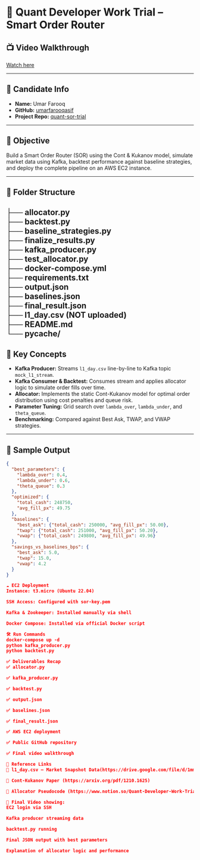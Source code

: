 # 🚀 Quant Developer Work Trial – Smart Order Router

## 📺 Video Walkthrough  
[Watch here](https://youtu.be/O7i47sieQBQ)

---

## 👤 Candidate Info
- **Name:** Umar Farooq  
- **GitHub:** [umarfarooqasif](https://github.com/umarfarooqasif)  
- **Project Repo:** [quant-sor-trial](https://github.com/umarfarooqasif/quant-sor-trial)

---

## 🎯 Objective

Build a Smart Order Router (SOR) using the Cont & Kukanov model, simulate market data using Kafka, backtest performance against baseline strategies, and deploy the complete pipeline on an AWS EC2 instance.

---

## 📂 Folder Structure

├── allocator.py  
├── backtest.py  
├── baseline_strategies.py  
├── finalize_results.py  
├── kafka_producer.py  
├── test_allocator.py  
├── docker-compose.yml  
├── requirements.txt  
├── output.json  
├── baselines.json  
├── final_result.json  
├── l1_day.csv (NOT uploaded)  
├── README.md  
└── __pycache__/  
---

## 🧠 Key Concepts

- **Kafka Producer:** Streams `l1_day.csv` line-by-line to Kafka topic `mock_l1_stream`.  
- **Kafka Consumer & Backtest:** Consumes stream and applies allocator logic to simulate order fills over time.  
- **Allocator:** Implements the static Cont-Kukanov model for optimal order distribution using cost penalties and queue risk.  
- **Parameter Tuning:** Grid search over `lambda_over`, `lambda_under`, and `theta_queue`.  
- **Benchmarking:** Compared against Best Ask, TWAP, and VWAP strategies.

---

## 🧪 Sample Output

```json
{
  "best_parameters": {
    "lambda_over": 0.4,
    "lambda_under": 0.6,
    "theta_queue": 0.3
  },
  "optimized": {
    "total_cash": 248750,
    "avg_fill_px": 49.75
  },
  "baselines": {
    "best_ask": {"total_cash": 250000, "avg_fill_px": 50.00},
    "twap": {"total_cash": 251000, "avg_fill_px": 50.20},
    "vwap": {"total_cash": 249800, "avg_fill_px": 49.96}
  },
  "savings_vs_baselines_bps": {
    "best_ask": 5.0,
    "twap": 15.0,
    "vwap": 4.2
  }
}

☁️ EC2 Deployment
Instance: t3.micro (Ubuntu 22.04)

SSH Access: Configured with sor-key.pem

Kafka & Zookeeper: Installed manually via shell

Docker Compose: Installed via official Docker script

🛠️ Run Commands
docker-compose up -d
python kafka_producer.py
python backtest.py

✅ Deliverables Recap
✅ allocator.py

✅ kafka_producer.py

✅ backtest.py

✅ output.json

✅ baselines.json

✅ final_result.json

✅ AWS EC2 deployment

✅ Public GitHub repository

✅ Final video walkthrough

🔗 Reference Links
📁 l1_day.csv – Market Snapshot Data(https://drive.google.com/file/d/1mmxHtT9L5vcTTbHay15piPeiDB2wm4mT/view)

📄 Cont-Kukanov Paper (https://arxiv.org/pdf/1210.1625)

🧠 Allocator Pseudocode (https://www.notion.so/Quant-Developer-Work-Trial-Blockhouse-210ca1a7e5b480d99a3cce6e0dc0992d?pvs=21)

🎥 Final Video showing:
EC2 login via SSH

Kafka producer streaming data

backtest.py running

Final JSON output with best parameters

Explanation of allocator logic and performance


